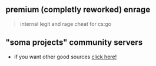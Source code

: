 ## premium (completly reworked) enrage
> internal legit and rage cheat for cs:go 

## "soma projects" community servers

- if you want other good sources [click here!](https://discord.gg/np3qN9sjCb)
